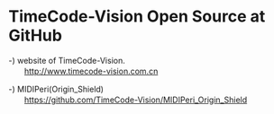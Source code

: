 # TimeCode-Vision Open Source at GitHub   
-) website of TimeCode-Vision.   
　　<http://www.timecode-vision.com.cn>  
  
-) MIDIPeri(Origin_Shield)   
　　<https://github.com/TimeCode-Vision/MIDIPeri_Origin_Shield>
